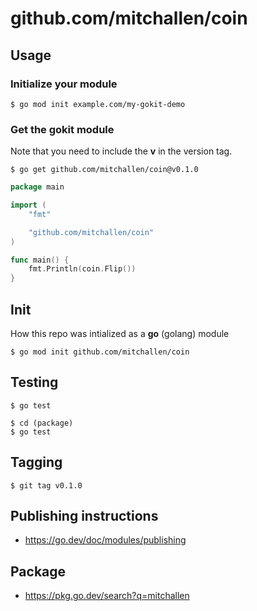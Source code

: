 # github.com/mitchallen/coin

## Usage

### Initialize your module

```
$ go mod init example.com/my-gokit-demo
```

### Get the gokit module

Note that you need to include the **v** in the version tag.

```
$ go get github.com/mitchallen/coin@v0.1.0
```

```go
package main

import (
	"fmt"

	"github.com/mitchallen/coin"
)

func main() {
	fmt.Println(coin.Flip())
}
```

## Init

How this repo was intialized as a **go** (golang) module

```
$ go mod init github.com/mitchallen/coin
```

## Testing

```
$ go test
```

```
$ cd (package)
$ go test
```

## Tagging

```
$ git tag v0.1.0
```

## Publishing instructions

* https://go.dev/doc/modules/publishing

## Package

* https://pkg.go.dev/search?q=mitchallen
